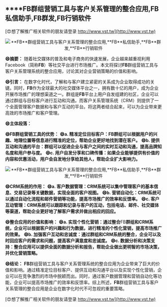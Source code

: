 ## ****FB**群组营销工具与客户关系管理的整合应用,**FB**私信助手,**FB**群发,**FB**行销软件**

[😍想了解推广相关软件的朋友请登录 http://www.vst.tw](http://www.vst.tw)

 <center><img src="https://vst.tw/MP4/tuiguang/png/0.png" alt="**FB**群组营销工具与客户关系管理的整合应用,**FB**私信助手,**FB**群发,**FB**行销软件"></center>

**😄摘要：**
随着社交媒体的普及和电子商务的快速发展，企业越来越重视利用Facebook（简称**FB**）等社交平台进行市场推广。本文将探讨**FB**群组营销工具与客户关系管理系统的整合应用，讨论其对企业营销策略的价值和影响。

**😄引言：**
在数字化时代，了解和与客户建立紧密的关系成为企业取得成功的关键。同时，**FB**作为全球最大的社交媒体平台之一，拥有数十亿的用户，成为企业开展市场推广的理想渠道之一。群组是**FB**平台上用户自发组建的社区，企业可以通过群组与目标客户进行互动和沟通。而客户关系管理系统（CRM）则提供了一个全面管理客户数据和与客户互动的平台。将这两者结合起来，可以为企业带来更高效的市场推广和客户管理。

**😄主体段落：**

**😄**FB**群组营销工具的优势：**
**😄a. 精准定位目标客户：**FB**群组可以根据用户的兴趣、地理位置等信息进行精准的定位，帮助企业更好地找到潜在客户。**
**😄b. 提供互动和沟通的平台：群组可以促进企业与客户之间的实时互动和沟通，提高品牌知名度和用户参与度。**
**😄c. 用户自发分享和口碑传播：如果企业能够提供有价值的内容和优惠活动，用户会自发地分享给其他人，帮助企业扩大影响力。**

 <center><img src="https://vst.tw/MP4/tuiguang/png/1.png" alt="**FB**群组营销工具与客户关系管理的整合应用,**FB**私信助手,**FB**群发,**FB**行销软件"></center>

**😄CRM系统的作用：**
**😄a. 客户数据管理：CRM系统可以集中管理客户的基本信息、交易记录等关键数据，实现全面的客户视图。**
**😄b. 营销自动化：CRM系统可以通过自动化流程和邮件营销等功能，提高市场推广的效率和反馈率。**
**😄c. 客户互动管理：CRM系统可以跟踪和记录与客户的互动，包括电话、邮件、社交媒体等渠道，帮助企业更好地了解客户需求并做出相应的回应。**

**😄整合应用的价值和影响：**
**😄a. 实现个性化营销：通过整合**FB**群组和CRM系统，企业可以根据客户的兴趣和行为数据，进行精准的个性化营销，提高市场推广的效果。**
**😄b. 加强客户互动和忠诚度：通过群组和CRM系统的整合，企业可以及时回应客户的需求和问题，提高客户满意度和忠诚度。**
**😄c. 数据分析和决策支持：整合应用可以提供全面的数据分析和报告，帮助企业做出更明智的市场决策，并优化营销策略。**

**😄结论：**
**FB**群组营销工具与客户关系管理系统的整合应用为企业带来了巨大的价值和影响。通过精准定位目标客户、提供互动和沟通平台以及实现个性化营销，企业可以在竞争激烈的市场中脱颖而出。同时，通过客户数据管理和营销自动化等功能，企业可以提高市场推广的效率和反馈率。综上所述，**FB**群组营销工具与客户关系管理的整合应用是企业在数字化时代不可忽视的重要策略。

[😍想了解推广相关软件的朋友请登录 http://www.vst.tw](http://www.vst.tw)



